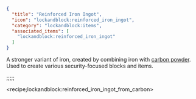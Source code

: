 ```json
{
  "title": "Reinforced Iron Ingot",
  "icon": "lockandblock:reinforced_iron_ingot",
  "category": "lockandblock:items",
  "associated_items": [
    "lockandblock:reinforced_iron_ingot"
  ]
}
```
A stronger variant of iron, created by combining iron with [carbon powder](^lockandblock:carbon_powder). Used to create various security-focused blocks and items.

;;;;;

<recipe;lockandblock:reinforced_iron_ingot_from_carbon>